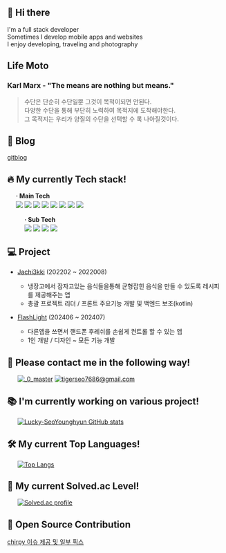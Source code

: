 ## 👋 **Hi there** 
I'm a full stack developer  
Sometimes I develop mobile apps and websites  
I enjoy developing, traveling and photography

## **Life Moto**
### Karl Marx - "The means are nothing but means."  
> 수단은 단순히 수단일뿐 그것이 목적이되면 안된다.  
다양한 수단을 통해 부단히 노력하여 목적지에 도착해야한다.  
그 목적지는 우리가 양질의 수단을 선택할 수 록 나아질것이다.  

## 📝 **Blog**
[gitblog](https://lucky-seoyounghyun.github.io/)

## 🔥 **My currently Tech stack!**
<h4 style="padding-left: 20px; margin-top: 15px;">· Main Tech</h4>
<div style="padding-left: 20px; margin-top: -15px;">  
  <img src="https://img.shields.io/badge/kotlin-7F52FF?style=flat&logo=kotlin&logoColor=white">
  <img src="https://img.shields.io/badge/java-007396?style=flat&logo=java&logoColor=white"> 
  <img src="https://img.shields.io/badge/python-3776AB?style=flat&logo=python&logoColor=white">
  <img src="https://img.shields.io/badge/html5-E34F26?style=flat&logo=html5&logoColor=white"> 
  <img src="https://img.shields.io/badge/slack-4A154B?style=flat&logo=slack&logoColor=white"> 
  <img src="https://img.shields.io/badge/github-181717?style=flat&logo=github&logoColor=white">
  <img src="https://img.shields.io/badge/git-F05032?style=flat&logo=git&logoColor=white">
  <img src="https://img.shields.io/badge/figma-CC6699?style=flat&logo=figma&logoColor=white"> 
  <br/>
<h4  style="padding-left: 20px; margin-top:15px;">· Sub Tech</h4>
<div style="padding-left: 20px; margin-top: -15px;">  
  <img src="https://img.shields.io/badge/c-A8B9CC?style=flat&logo=c&logoColor=white">
  <img src="https://img.shields.io/badge/mysql-4479A1?style=flat&logo=mysql&logoColor=white">
  <img src="https://img.shields.io/badge/javascript-F7DF1E?style=flat&logo=javascript&logoColor=white"> 
  <img src="https://img.shields.io/badge/css-1572B6?style=flat&logo=css3&logoColor=white"> 
</div>
</div>

## 💻 **Project** 
- [Jachi3kki](https://github.com/Lucky-SeoYounghyun/Jachi3kki) (202202 ~ 2022008)
  - 냉장고에서 잠자고있는 음식들을통해 균형잡힌 음식을 만들 수 있도록 레시피를 제공해주는 앱
  - 총괄 프로젝트 리더 / 프론트 주요기능 개발 및 백엔드 보조(kotlin)

- [FlashLight](https://github.com/Lucky-SeoYounghyun/Jachi3kki) (202406 ~ 202407)
  - 다른앱을 쓰면서 핸드폰 후레쉬를 손쉽게 컨트롤 할 수 있는 앱
  - 1인 개발 / 디자인 ~ 모든 기능 개발
 
## 📝 **Please contact me in the following way!** 
&nbsp;&nbsp;&nbsp;&nbsp;&nbsp;
[![_0_master](http://img.shields.io/badge/-instagram-E4405F?style=flat&logo=instagram&logoColor=white)](https://www.instagram.com/lucky_0_master/)
[![tigerseo7686@gmail.com](http://img.shields.io/badge/-tigerseo7686@gmail.com-D14836?style=flat&logo=gmail&logoColor=white)](mailto:tigerseo7686@gmail.com)

## 📚 **I'm currently working on various project!**
&nbsp;&nbsp;&nbsp;&nbsp;&nbsp;
[![Lucky-SeoYounghyun GitHub stats](https://github-readme-stats.vercel.app/api?username=Lucky-SeoYounghyun&show_icons=true&theme=react&hide=stars,contribs&count_private=true)](https://github.com/Lucky-SeoYounghyun)

## 🛠️ **My current Top Languages!**
&nbsp;&nbsp;&nbsp;&nbsp;&nbsp;
[![Top Langs](https://github-readme-stats.vercel.app/api/top-langs/?username=Lucky-SeoYounghyun&layout=compact&theme=react)](https://github.com/Lucky-SeoYounghyun)

## 💪 **My current  Solved.ac Level!**
&nbsp;&nbsp;&nbsp;&nbsp;&nbsp;
[![Solved.ac profile](http://mazassumnida.wtf/api/v2/generate_badge?boj=tjdudgus24)](https://solved.ac/tjdudgus24)

## 💬 **Open Source Contribution**
[chirpy 이슈 제공 및 일부 픽스](https://github.com/cotes2020/jekyll-theme-chirpy/pull/1965)

<!--
**Lucky-SeoYounghyun/Lucky-SeoYounghyun** is a ✨ _special_ ✨ repository because its `README.md` (this file) appears on your GitHub profile.

Here are some ideas to get you started:

- 🔭 I’m currently working on ...
- 🌱 I’m currently learning ...
- 👯 I’m looking to collaborate on ...
- 🤔 I’m looking for help with ...
- 💬 Ask me about ...
- 📫 How to reach me: ...
- 😄 Pronouns: ...
- ⚡ Fun fact: ...
-->
